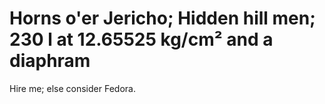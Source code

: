 # Horns o'er Jericho; Hidden hill men; 230 l at 12.65525 kg/cm² and a diaphram
Hire me; else consider Fedora.
